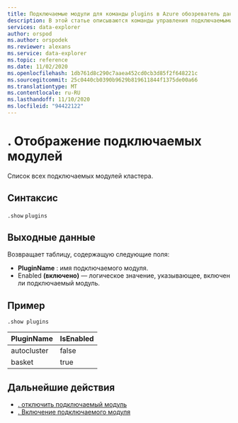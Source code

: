 ```yaml
---
title: Подключаемые модули для команды plugins в Azure обозреватель данных
description: В этой статье описываются команды управления подключаемыми модулями в Azure обозреватель данных.
services: data-explorer
author: orspod
ms.author: orspodek
ms.reviewer: alexans
ms.service: data-explorer
ms.topic: reference
ms.date: 11/02/2020
ms.openlocfilehash: 1db761d8c290c7aaea452cd0cb3d85f2f648221c
ms.sourcegitcommit: 25c0440cb0390b9629b819611844f1375de00a66
ms.translationtype: MT
ms.contentlocale: ru-RU
ms.lasthandoff: 11/10/2020
ms.locfileid: "94422122"
---
```

# <a name="show-plugins"></a>. Отображение подключаемых модулей


Список всех подключаемых модулей кластера.

## <a name="syntax"></a>Синтаксис

`.show` `plugins`

## <a name="output"></a>Выходные данные

Возвращает таблицу, содержащую следующие поля:
* **PluginName** : имя подключаемого модуля.
* Enabled **(включено)** — логическое значение, указывающее, включен ли подключаемый модуль.

## <a name="example"></a>Пример

<!-- csl -->
```kusto
.show plugins
``` 

| PluginName | IsEnabled |
|---|---|
| autocluster | false |
| basket      | true  |

## <a name="next-steps"></a>Дальнейшие действия

* [. отключить подключаемый модуль](disable-plugin.md)
* [. Включение подключаемого модуля](enable-plugin.md)
